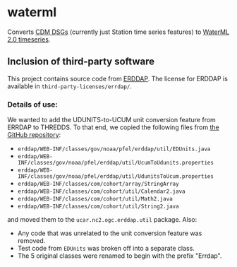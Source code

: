 # waterml

Converts [CDM DSGs](https://www.unidata.ucar.edu/software/thredds/current/netcdf-java/reference/FeatureDatasets/PointFeatures.html)
(currently just Station time series features) to [WaterML 2.0 timeseries](http://www.opengeospatial.org/standards/waterml).

## Inclusion of third-party software

This project contains source code from [ERDDAP](https://coastwatch.pfeg.noaa.gov/erddap/index.html).
The license for ERDDAP is available in `third-party-licenses/errdap/`.

### Details of use:

We wanted to add the UDUNITS-to-UCUM unit conversion feature from ERRDAP to THREDDS. To that end, we copied
the following files from [the GitHub repository](https://github.com/BobSimons/erddap):
* `erddap/WEB-INF/classes/gov/noaa/pfel/erddap/util/EDUnits.java`
* `erddap/WEB-INF/classes/gov/noaa/pfel/erddap/util/UcumToUdunits.properties`
* `erddap/WEB-INF/classes/gov/noaa/pfel/erddap/util/UdunitsToUcum.properties`
* `erddap/WEB-INF/classes/com/cohort/array/StringArray`
* `erddap/WEB-INF/classes/com/cohort/util/Calendar2.java`
* `erddap/WEB-INF/classes/com/cohort/util/Math2.java`
* `erddap/WEB-INF/classes/com/cohort/util/String2.java`

and moved them to the `ucar.nc2.ogc.erddap.util` package. Also:
* Any code that was unrelated to the unit conversion feature was removed.
* Test code from `EDUnits` was broken off into a separate class.
* The 5 original classes were renamed to begin with the prefix "Errdap".
